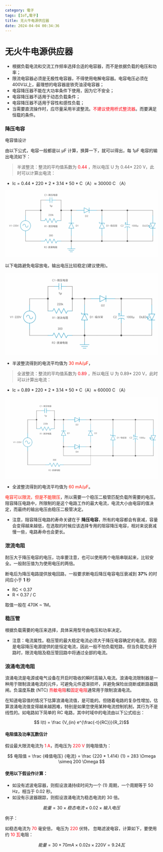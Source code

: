 ```yaml
---
category: 電子
tags: [IoT,電子]
title: 无火牛电源供应器
date: 2024-04-04 00:34:36
---
```


<style>
  table {
    width: 100%git clone https://github.com/hkdickyko/hkdickyko.github.io
    }
  td {
    vertical-align: center;
  }
  table.inputT{
    margin: 10px;
    width: auto;
    margin-left: auto;
    margin-right: auto;
    border: none;
  }
  input{
    text-align: center;
    padding: 0px 10px;
  }
  iframe{
    width: 100%;
    display: block;
    border-style:none;
  }
</style>

# 无火牛电源供应器

- 根据负载电流和交流工作频率选择合适的电容器，而不是依据负载的电压和功率；
- 限流电容器必须是无极性电容器，不得使用电解电容器。电容电压必须在400V以上，最理想的电容器是铁壳油浸电容器；
- 电容降压器不能在大功率条件下使用，因为它不安全；
- 电容降压器不适用于动态负载条件；
- 电容降压器不适用于容性和感性负载；
- 当需要直流操作时，应尽量采用半波整流。<font color="#FF0010">不建议使用桥式整流器</font>。而要满足恒载的条件。

### 降压电容

电容值设计

由以下公式，电容一般都是以 μF 计算，换算一下，就可以得出，每 1μF 电容的输出电流如下：

 > 半波整流：整流的平均值系数为 <font color="#FF0010">0.44</font> ，所以电压 U 为 0.44* 220 V，此时可以计算出电流：

 - Ic = 0.44 * 220 * 2 * 3.14 * 50 * C（A）≈ 30000 C （A）

![Alt x](../assets/img/rtos/txlesshalf.png)

以下电路避免电容放电，输出电压比较稳定(建议使用)。

![Alt x](../assets/img/rtos/stxless.png)

 - 半波整流得到的电流平均值为 <font color="#FF1000">30 mA/μF</font>，

 > 全波整流：整流的平均值系数为 <font color="#FF0010">0.89</font> ，所以电压 U 为 0.89* 220 V，此时可以计算出电流：

 - Ic = 0.89 * 220 * 2 * 3.14 * 50 * C（A）≈ 60000 C （A）

![Alt x](../assets/img/rtos/txlessful.png)

 - 全波整流得到的电流平均值为 <font color="#FF1000">60 mA/μF</font>。


<font color="#FF1000">电容可以限流，但是不能限压</font>，所以需要一个稳压二极管匹配负载所需要的电压。阻容降压电路中，所限制的是这个电路工作的最大电流，电流大小由电容的值决定，而最终的输出电压由稳压二极管决定。

 - 注意，阻容降压电路的寿命关键在于 **降压电容**，所有的电容都会有衰减，容量会变得越来越低，在选取的时候应该选择专用的阻容降压电容，相对来说衰减慢一些，电路寿命也会更长。

### 泄流电阻

耐压大于降压电容的电压，功率要注意，也可以使用两个电阻串联起来，比较安全。一般耐压值为为使用电压的两倍。

断电后为降压电路提供放电回路，一般要求断电后降压电容电压衰减到 **37%** 的时间应小于 **1** 秒

 - RC < 0.37
 - R < 0.37 / C

取值一般在 470K ~ 1M。


### 稳压管

根据负载需要的电压来选择，具体采用型号由电压和功率决定。

 - 注意：电流属性。稳压管的最大稳定电流必须大于降压电容确定的电流。原因是电容降压电源提供的是恒定电流，因此一般不怕负载短路，但当负载完全开路时，限流电阻及稳压管回路中将通过全部的电流。

### 浪涌电流电阻

浪涌电流是电源或电气设备在开启时吸收的瞬时高输入电流。浪涌电流限制器是一种用于限制浪涌电流的元件，可避免元件逐渐损坏，并避免保险丝烧断或断路器跳闸。负温度系数 (NTC) <font color="#FF0010">热敏电阻</font>和<font color="#FF0010">固定电阻</font>通常用于限制浪涌电流。


在知道电容值的情况下估算浪涌电流值，是可能的。但随着电路的复杂性增加，估算浪涌电流值变得越来越困难，特别是如果您使用某种电流控制机制，其行为不是线性的。如电路如下简单的 RC 电路，其中时域中的电流由以下公式给出：

$$ I(t) = \frac {V_{in} e^{\frac{-t}{RC}}}{R_2}$$

#### 电阻值及功率瓦数估计

假设最大限流电流为 <font color="#FF0010">1 A</font>，而电压为 <font color="#FF0010">220 V</font> 则电阻值为：

$$ 电阻值 = \frac {峰值电压} {电流} = \frac {220 * 1.414} {1} = 283 \Omega \simeq 200 \Omega $$




#### 使用以下假设作计算：

- 如没有滤波电容器，则假设浪涌持续时间为一个 (1) 周期，一个周期等于 50 Hz，相当于 0.02 秒。
- 如没有示波器跟踪，则假设浪涌电流为稳态电流的 30 倍。

$$ 能量 = 30 \times 稳态电流 \times 0.02 \times 输入电压 $$

例子：

如稳态电流为 <font color="#FF0010">70</font> 毫安倍， 电压为 <font color="#FF0010">220</font> 伏特， 忽略滤波电容，计算如下，要使用约 <font color="#FF0010">10 瓦</font>电阻：

$$ 能量 = 30 \times 70mA \times 0.02s \times 220V = 9.24 瓦$$